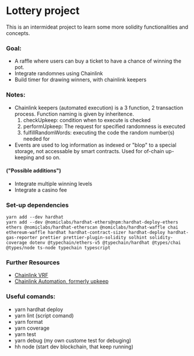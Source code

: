 # Lottery project
This is an intermideat project to learn some more solidity functionalities and concepts.

### Goal:
- A raffle where users can buy a ticket to have a chance of winning the pot. 
- Integrate randomnes using Chainlink
- Build timer for drawing winners, with chainlink keepers
  
### Notes:
- Chainlink keepers (automated execution) is a 3 function, 2 transaction process. Function naming is given by inheritence.
  1. checkUpkeep: condition when to execute is checked
  2. performUpkeep: The request for specified randomness is executed
  3. fulfillRandomWords: executing the code the random number(s) needed for
- Events are used to log information as indexed or "blop" to a special storage, not accessable by smart contracts. Used for of-chain up-keeping and so on.

#### __("Possible additions")__ 
- Integrate multiple winning levels
- Integrate a casino fee

### Set-up dependencies
```
yarn add --dev hardhat
yarn add --dev @nomiclabs/hardhat-ethers@npm:hardhat-deploy-ethers ethers @nomiclabs/hardhat-etherscan @nomiclabs/hardhat-waffle chai ethereum-waffle hardhat hardhat-contract-sizer hardhat-deploy hardhat-gas-reporter prettier prettier-plugin-solidity solhint solidity-coverage dotenv @typechain/ethers-v5 @typechain/hardhat @types/chai @types/node ts-node typechain typescript
```

### Further Resources
- [Chainlink VRF](https://docs.chain.link/docs/vrf/v2/introduction/)
- [Chainlink Automation, formerly upkeep](https://docs.chain.link/docs/chainlink-automation/introduction/)
  
### Useful comands:
- yarn hardhat deploy
- yarn lint (script comand)
- yarn format
- yarn coverage
- yarn test
- yarn debug (my own custome test for debuging)
- hh node (start dev blockchain, that keep running)
